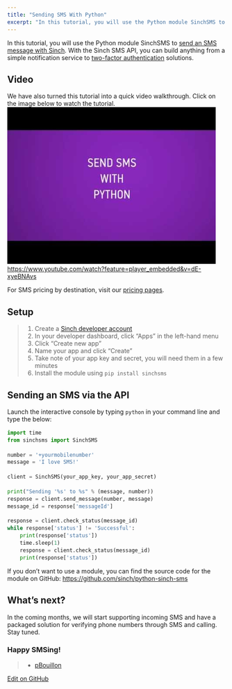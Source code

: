 ```yaml
---
title: "Sending SMS With Python"
excerpt: "In this tutorial, you will use the Python module SinchSMS to send an SMS message. Learn how our API allows you to send simple notifications, verifications & more"
---
```

In this tutorial, you will use the Python module SinchSMS to [send an SMS message with Sinch](https://www.sinch.com/products/messaging/sms/). With the Sinch SMS API, you can build anything from a simple notification service to [two-factor authentication](https://www.sinch.com/products/verification/) solutions.

## Video

We have also turned this tutorial into a quick video walkthrough. Click on the image below to watch the tutorial.
![sending-sms-python.jpg](../images/38abf76-sending-sms-python.jpg)
https://www.youtube.com/watch?feature=player_embedded&v=dE-xyeBNAvs

For SMS pricing by destination, visit our [pricing pages](https://www.sinch.com/products/messaging/sms/).

## Setup

> 1.  Create a [Sinch developer account](https://portal.sinch.com/#/signup)
> 2.  In your developer dashboard, click “Apps” in the left-hand menu
> 3.  Click “Create new app”
> 4.  Name your app and click “Create”
> 5.  Take note of your app key and secret, you will need them in a few minutes
> 6.  Install the module using `pip install sinchsms`

## Sending an SMS via the API

Launch the interactive console by typing `python` in your command line and type the below:

```python
import time
from sinchsms import SinchSMS

number = '+yourmobilenumber'
message = 'I love SMS!'

client = SinchSMS(your_app_key, your_app_secret)

print("Sending '%s' to %s" % (message, number))
response = client.send_message(number, message)
message_id = response['messageId']

response = client.check_status(message_id)
while response['status'] != 'Successful':
    print(response['status'])
    time.sleep(1)
    response = client.check_status(message_id)
    print(response['status'])
```

If you don’t want to use a module, you can find the source code for the module on GitHub: <https://github.com/sinch/python-sinch-sms>

## What’s next?

In the coming months, we will start supporting incoming SMS and have a packaged solution for verifying phone numbers through SMS and calling. Stay tuned.

### Happy SMSing\!

>   - [pBouillon](https://github.com/pBouillon)


<a class="gitbutton pill" target="_blank" href="https://github.com/sinch/docs/blob/master/docs/tutorials/curl-python-sms/sending-sms-with-python.md"><span class="fab fa-github"></span>Edit on GitHub</a>